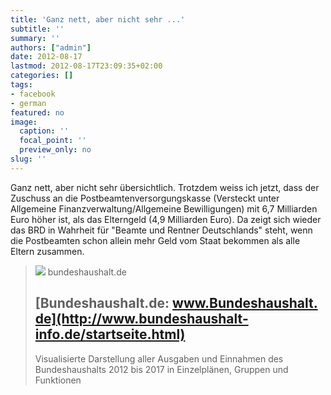 ```yaml
---
title: 'Ganz nett, aber nicht sehr ...'
subtitle: ''
summary: ''
authors: ["admin"]
date: 2012-08-17
lastmod: 2012-08-17T23:09:35+02:00
categories: []
tags:
- facebook
- german
featured: no
image:
  caption: ''
  focal_point: ''
  preview_only: no
slug: ''
---
```

Ganz nett, aber nicht sehr übersichtlich. Trotzdem weiss ich jetzt, dass der Zuschuss an die Postbeamtenversorgungskasse (Versteckt unter Allgemeine Finanzverwaltung/Allgemeine Bewilligungen) mit 6,7 Milliarden Euro höher ist, als das Elterngeld (4,9 Milliarden Euro). Da zeigt sich wieder das BRD in Wahrheit für "Beamte und Rentner Deutschlands" steht, wenn die Postbeamten schon allein mehr Geld vom Staat bekommen als alle Eltern zusammen.
> [![](http://www.bundeshaushalt.de/typo3conf/ext/bmf_page_bundeshaushalt_info/Resources/Public/Images/datacenter.jpg)](http://www.bundeshaushalt-info.de/startseite.html)
> bundeshaushalt.de
> ## [Bundeshaushalt.de: www.Bundeshaushalt.de](http://www.bundeshaushalt-info.de/startseite.html)
>
>Visualisierte Darstellung aller Ausgaben und Einnahmen des Bundeshaushalts 2012 bis 2017 in Einzelplänen, Gruppen und Funktionen


